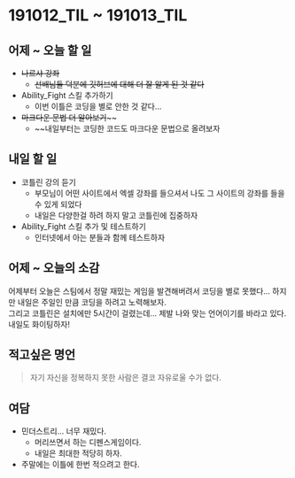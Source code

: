 # 191012_TIL ~ 191013_TIL

## 어제 ~ 오늘 할 일
- ~~나르샤 강좌~~
	- ~~선배님들 덕분에 깃허브에 대해 더 잘 알게 된 것 같다~~
- Ability_Fight 스킬 추가하기
	- 이번 이틀은 코딩을 별로 안한 것 같다...
- ~~마크다운 문법 더 알아보기~~~~
	- ~~내일부터는 코딩한 코드도 마크다운 문법으로 올려보자

## 내일 할 일
- 코틀린 강의 듣기
	- 부모님이 어떤 사이트에서 엑셀 강좌를 들으셔서 나도 그 사이트의 강좌를 들을 수 있게 되었다
	- 내일은 다양한걸 하려 하지 말고 코틀린에 집중하자
- Ability_Fight 스킬 추가 및 테스트하기
	- 인터넷에서 아는 분들과 함께 테스트하자

## 어제 ~ 오늘의 소감
어제부터 오늘은 스팀에서 정말 재밌는 게임을 발견해버려서 코딩을 별로 못했다... 하지만 내일은 주일인 만큼 코딩을 하려고 노력해보자.  
그리고 코틀린은 설치에만 5시간이 걸렸는데... 제발 나와 맞는 언어이기를 바라고 있다.  
내일도 화이팅하자!

## 적고싶은 명언
>자기 자신을 정복하지 못한 사람은 결코 자유로울 수가 없다.

## 여담
- 민더스트리... 너무 재밌다.
	- 머리쓰면서 하는 디펜스게임이다.
	- 내일은 최대한 적당히 하자.
- 주말에는 이틀에 한번 적으려고 한다.